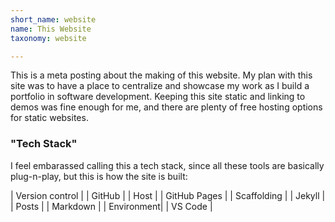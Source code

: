 ```yaml
---
short_name: website
name: This Website
taxonomy: website

---
```

This is a meta posting about the making of this website. My plan with this site was to have a place to centralize and showcase
my work as I build a portfolio in software development. Keeping this site static and linking to demos was fine enough for me, and there are plenty of free hosting options for static websites.

### "Tech Stack"
I feel embarassed calling this a tech stack, since all these tools are basically plug-n-play, but this is how the site is built:

| Version control | | GitHub |
| Host | | GitHub Pages |
| Scaffolding | | Jekyll |
| Posts | | Markdown |
| Environment| | VS Code |

